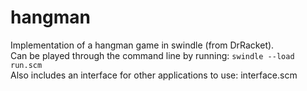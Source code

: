 # hangman

Implementation of a hangman game in swindle (from DrRacket).  
Can be played through the command line by running: `swindle --load run.scm`  
Also includes an interface for other applications to use: interface.scm  
